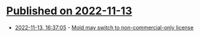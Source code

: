 # [Published on 2022-11-13](index.md)

* [2022-11-13, 16:37:05](https://news.ycombinator.com/item?id=33584651) - [Mold may switch to non-commercial-only license](https://github.com/rui314/mold/releases/tag/v1.7.0)
